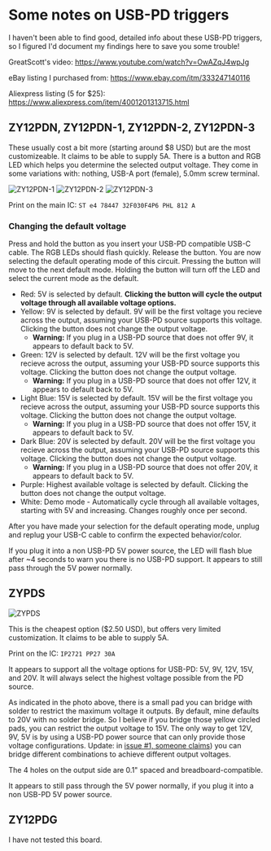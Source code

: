 # Some notes on USB-PD triggers

I haven't been able to find good, detailed info about these USB-PD triggers, so I figured I'd document my findings here to save you some trouble!

GreatScott's video: https://www.youtube.com/watch?v=OwAZqJ4wpJg

eBay listing I purchased from: https://www.ebay.com/itm/333247140116

Aliexpress listing (5 for $25): https://www.aliexpress.com/item/4001201313715.html

## ZY12PDN, ZY12PDN-1, ZY12PDN-2, ZY12PDN-3

These usually cost a bit more (starting around $8 USD) but are the most customizeable.  It claims to be able to supply 5A. There is a button and RGB LED which helps you determine the selected output voltage. They come in some variations with: nothing, USB-A port (female), 5.0mm screw terminal.

![ZY12PDN-1](ZY12PDN-1.jpg)
![ZY12PDN-2](ZY12PDN-2.jpg)
![ZY12PDN-3](ZY12PDN-3.jpg)

Print on the main IC: `ST e4 78447 32F030F4P6 PHL 812 A`

### Changing the default voltage

Press and hold the button as you insert your USB-PD compatible USB-C cable. The RGB LEDs should flash quickly. Release the button. You are now selecting the default operating mode of this circuit. Pressing the button will move to the next default mode. Holding the button will turn off the LED and select the current mode as the default.

* Red: 5V is selected by default. **Clicking the button will cycle the output voltage through all available voltage options.**
* Yellow: 9V is selected by default. 9V will be the first voltage you recieve across the output, assuming your USB-PD source supports this voltage. Clicking the button does not change the output voltage.
  * **Warning:** If you plug in a USB-PD source that does not offer 9V, it appears to default back to 5V.
* Green: 12V is selected by default. 12V will be the first voltage you recieve across the output, assuming your USB-PD source supports this voltage. Clicking the button does not change the output voltage.
  * **Warning:** If you plug in a USB-PD source that does not offer 12V, it appears to default back to 5V.
* Light Blue: 15V is selected by default. 15V will be the first voltage you recieve across the output, assuming your USB-PD source supports this voltage. Clicking the button does not change the output voltage.
  * **Warning:** If you plug in a USB-PD source that does not offer 15V, it appears to default back to 5V.
* Dark Blue: 20V is selected by default. 20V will be the first voltage you recieve across the output, assuming your USB-PD source supports this voltage. Clicking the button does not change the output voltage.
  * **Warning:** If you plug in a USB-PD source that does not offer 20V, it appears to default back to 5V.
* Purple: Highest available voltage is selected by default. Clicking the button does not change the output voltage.
* White: Demo mode - Automatically cycle through all available voltages, starting with 5V and increasing. Changes roughly once per second.

After you have made your selection for the default operating mode, unplug and replug your USB-C cable to confirm the expected behavior/color.

If you plug it into a non USB-PD 5V power source, the LED will flash blue after ~4 seconds to warn you there is no USB-PD support. It appears to still pass through the 5V power normally.

## ZYPDS

![ZYPDS](ZYPDS.jpg)

This is the cheapest option ($2.50 USD), but offers very limited customization. It claims to be able to supply 5A.

Print on the IC: `IP2721 PP27 30A`

It appears to support all the voltage options for USB-PD: 5V, 9V, 12V, 15V, and 20V. It will always select the highest voltage possible from the PD source.

As indicated in the photo above, there is a small pad you can bridge with solder to restrict the maximum voltage it outputs. By default, mine defaults to 20V with no solder bridge.  So I believe if you bridge those yellow circled pads, you can restrict the output voltage to 15V. The only way to get 12V, 9V, 5V is by using a USB-PD power source that can only provide those voltage configurations. Update: in [issue #1, someone claims](https://github.com/rorosaurus/usb-pd-trigger-manual/issues/1)) you can bridge different combinations to achieve different output voltages.

The 4 holes on the output side are 0.1" spaced and breadboard-compatible.

It appears to still pass through the 5V power normally, if you plug it into a non USB-PD 5V power source.

## ZY12PDG

I have not tested this board.
